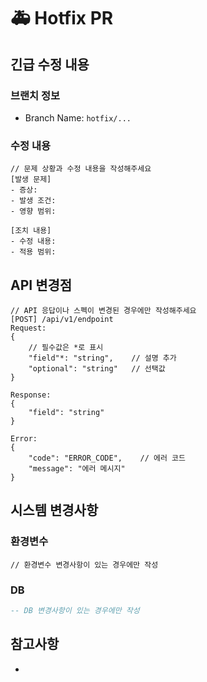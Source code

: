 # 🚑 Hotfix PR

## 긴급 수정 내용
<!-- 발생한 문제와 수정 내용을 설명해주세요 -->

### 브랜치 정보
<!-- 브랜치 이름을 작성해주세요 -->
- Branch Name: `hotfix/...`

### 수정 내용
```
// 문제 상황과 수정 내용을 작성해주세요
[발생 문제]
- 증상:
- 발생 조건:
- 영향 범위:

[조치 내용]
- 수정 내용:
- 적용 범위:
```

## API 변경점
```
// API 응답이나 스펙이 변경된 경우에만 작성해주세요
[POST] /api/v1/endpoint
Request:
{
    // 필수값은 *로 표시
    "field"*: "string",    // 설명 추가
    "optional": "string"   // 선택값
}

Response:
{
    "field": "string"
}

Error:
{
    "code": "ERROR_CODE",    // 에러 코드
    "message": "에러 메시지"
}
```

## 시스템 변경사항
### 환경변수
```properties
// 환경변수 변경사항이 있는 경우에만 작성
```

### DB
```sql
-- DB 변경사항이 있는 경우에만 작성
```

## 참고사항
<!-- 프론트엔드 개발자나 다른 개발자들이 참고할 내용이 있다면 작성해주세요 -->
-
